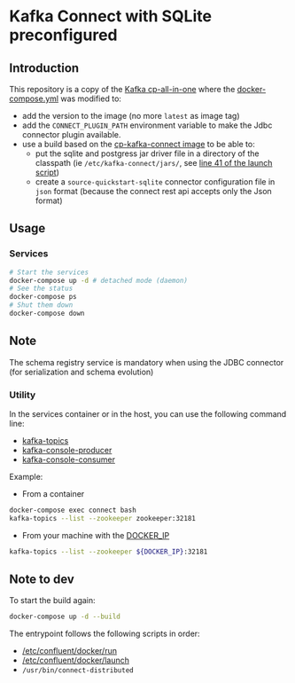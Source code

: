 # Kafka Connect with SQLite preconfigured


## Introduction
This repository is a copy of the [Kafka cp-all-in-one](https://github.com/confluentinc/cp-docker-images/blob/3.3.x/examples/cp-all-in-one/docker-compose.yml) where the [docker-compose.yml](./docker-compose.yml) was modified to:
  * add the version to the image (no more `latest` as image tag)
  * add the `CONNECT_PLUGIN_PATH` environment variable to make the Jdbc connector plugin available.
  * use a build based on the [cp-kafka-connect image](https://github.com/confluentinc/cp-docker-images/blob/3.3.x/debian/kafka-connect/Dockerfile)  to be able to:
     * put the sqlite and postgress jar driver file in a directory of the classpath (ie `/etc/kafka-connect/jars/`, see [line 41 of the launch script](https://github.com/confluentinc/cp-docker-images/blob/3.3.x/debian/kafka-connect-base/include/etc/confluent/docker/launch#L41))
     * create a `source-quickstart-sqlite` connector configuration file in `json` format (because the connect rest api accepts only the Json format)

## Usage

### Services

```bash
# Start the services
docker-compose up -d # detached mode (daemon)
# See the status
docker-compose ps
# Shut them down
docker-compose down
```

## Note

The schema registry service is mandatory when using the JDBC connector (for serialization and schema evolution)

### Utility

In the services container or in the host, you can use the following command line:
  * [kafka-topics](https://gerardnico.com/wiki/dit/kafka/topic#creation)
  * [kafka-console-producer](https://gerardnico.com/wiki/dit/kafka/producer)
  * [kafka-console-consumer](https://gerardnico.com/wiki/dit/kafka/consumer)

Example:
  * From a container
```bash
docker-compose exec connect bash
kafka-topics --list --zookeeper zookeeper:32181
```
  * From your machine with the [DOCKER_IP](https://gerardnico.com/wiki/docker/host#ip)
```bash
kafka-topics --list --zookeeper ${DOCKER_IP}:32181
```

## Note to dev 
To start the build again:
```bash
docker-compose up -d --build
```

The entrypoint follows the following scripts in order:
  * [/etc/confluent/docker/run](https://github.com/confluentinc/cp-docker-images/blob/3.3.x/debian/kafka-connect-base/include/etc/confluent/docker/run)
  * [/etc/confluent/docker/launch](https://github.com/confluentinc/cp-docker-images/blob/3.3.x/debian/kafka-connect-base/include/etc/confluent/docker/launch)
  * `/usr/bin/connect-distributed`

